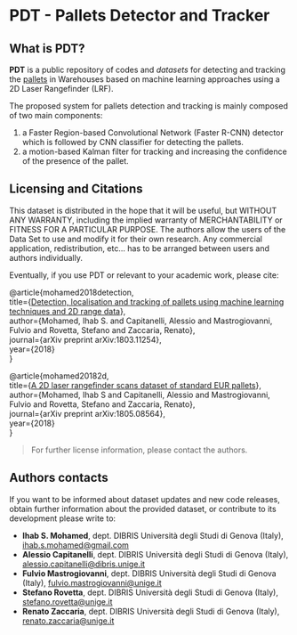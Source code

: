 # PDT - Pallets Detector and Tracker

## What is PDT?
 
**PDT** is a public repository of codes and *datasets* for detecting and tracking the [pallets](https://en.wikipedia.org/wiki/EUR-pallet) in Warehouses based on machine learning approaches using a 2D Laser Rangefinder (LRF). 

The proposed system for pallets detection and tracking is mainly composed of two main components:
1. a Faster Region-based Convolutional Network (Faster R-CNN) detector which is followed by CNN classifier for detecting the pallets.
2. a motion-based Kalman filter for tracking and increasing the confidence of the presence of the pallet.

## Licensing and Citations 

This dataset is distributed in the hope that it will be useful, but WITHOUT ANY WARRANTY, including the implied warranty of MERCHANTABILITY or FITNESS FOR A PARTICULAR PURPOSE. The authors allow the users of the Data Set to use and modify it for their own research. Any commercial application, redistribution, etc... has to be arranged between users and authors individually.

Eventually, if you use PDT or relevant to your academic work, please cite:

@article{mohamed2018detection,<br/>
title={[Detection, localisation and tracking of pallets using machine learning techniques and 2D range data](https://arxiv.org/abs/1803.11254)},<br/>
author={Mohamed, Ihab S. and Capitanelli, Alessio and Mastrogiovanni, Fulvio and Rovetta, Stefano and Zaccaria, Renato},<br/>
journal={arXiv preprint arXiv:1803.11254},<br/>
year={2018}<br/>
}<br/>

@article{mohamed20182d,<br/>
  title={[A 2D laser rangefinder scans dataset of standard EUR pallets](https://arxiv.org/abs/1805.08564)},<br/>
  author={Mohamed, Ihab S and Capitanelli, Alessio and Mastrogiovanni, Fulvio and Rovetta, Stefano and Zaccaria, Renato},<br/>
  journal={arXiv preprint arXiv:1805.08564},<br/>
  year={2018}<br/>
}<br/>

> For further license information, please contact the authors.

## Authors contacts

If you want to be informed about dataset updates and new code releases, obtain further information about the provided dataset, or contribute to its development please write to:

- **Ihab S. Mohamed**, dept. DIBRIS Università degli Studi di Genova (Italy), ihab.s.mohamed@gmail.com
- **Alessio Capitanelli**, dept. DIBRIS Università degli Studi di Genova (Italy), alessio.capitanelli@dibris.unige.it
- **Fulvio Mastrogiovanni**, dept. DIBRIS Università degli Studi di Genova (Italy), fulvio.mastrogiovanni@unige.it
- **Stefano Rovetta**, dept. DIBRIS Università degli Studi di Genova (Italy), stefano.rovetta@unige.it
- **Renato Zaccaria**, dept. DIBRIS Università degli Studi di Genova (Italy), renato.zaccaria@unige.it




